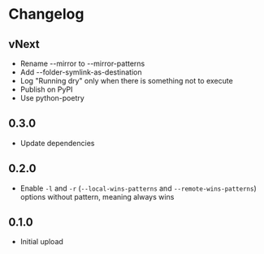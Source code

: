 # Changelog

## vNext

- Rename --mirror to --mirror-patterns
- Add --folder-symlink-as-destination
- Log "Running dry" only when there is something not to execute
- Publish on PyPI
- Use python-poetry

## 0.3.0

- Update dependencies

## 0.2.0

- Enable `-l` and `-r` (`--local-wins-patterns` and `--remote-wins-patterns`) options without pattern, meaning always wins

## 0.1.0

- Initial upload
